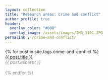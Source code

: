 ```yaml
---
layout: collection
title: "Research areas: Crime and conflict"
author_profile: true
header:  
  overlay_color: "#000"
  overlay_image: /assets/images/IMG_3101.JPG
permalink : /crime-and-conflict/
---
```

<!--
<p style="font-size:2em">Crime and conflict</p>
-->

<dl>
  {% for post in site.tags.crime-and-conflict %}
       <dt><a href="{{ post.url }}">{{ post.title }}</a></dt>
       <font color="gray"><em>{{ post.excerpt }}<br></em>
       <br>
  {% endfor %}